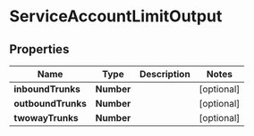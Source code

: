 

# ServiceAccountLimitOutput


## Properties

| Name | Type | Description | Notes |
|------------ | ------------- | ------------- | -------------|
|**inboundTrunks** | **Number** |  |  [optional] |
|**outboundTrunks** | **Number** |  |  [optional] |
|**twowayTrunks** | **Number** |  |  [optional] |



